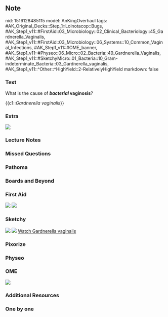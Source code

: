 ## Note
nid: 1516128485115
model: AnKingOverhaul
tags: #AK_Original_Decks::Step_1::Lolnotacop::Bugs, #AK_Step1_v11::#FirstAid::03_Microbiology::02_Clinical_Bacteriology::45_Gardnerella_Vaginalis, #AK_Step1_v11::#FirstAid::03_Microbiology::06_Systems::10_Common_Vaginal_Infections, #AK_Step1_v11::#OME_banner, #AK_Step1_v11::#Physeo::06_Micro::02_Bacteria::49_Gardnerella_Vaginalis, #AK_Step1_v11::#SketchyMicro::01_Bacteria::10_Gram-indeterminate_Bacteria::03_Gardnerella_vaginalis, #AK_Step1_v11::^Other::^HighYield::2-RelativelyHighYield
markdown: false

### Text
What is the cause of <b><i>bacterial</i> vaginosis</b>?
<div>
  {{c1::<i>Gardnerella vaginalis</i>}}
</div>

### Extra
<img src="paste-3551937954275.jpg">

### Lecture Notes


### Missed Questions


### Pathoma


### Boards and Beyond


### First Aid
<img src="tmpjlmxwhxz.png"> <img src="tmpej6_n0mw.png">

### Sketchy
<img src="paste-193642895507459.jpg"> <img src=
"paste-3eaffa3feb31ad79bbab6ce9caf2f8dd1ce0ad67.png"> <a href=
"https://dashboard.sketchy.com/study/medical/courses/medical-microbiology/units/medical-microbiology-bacteria/videos/medical-microbiology-bacteria-gram-indeterminate-bacteria-gardnerella-vaginalis?utm_source=anki&utm_medium=partnership&utm_campaign=february_update&utm_content=medical">
Watch Gardnerella vaginalis</a>

### Pixorize


### Physeo


### OME
<div class="ome-widget">
  <a href="https://onlinemeded.org?ref=anki"><img src=
  "_OME_AnkiFlashcards_General_4.png"></a>
</div>

### Additional Resources


### One by one

